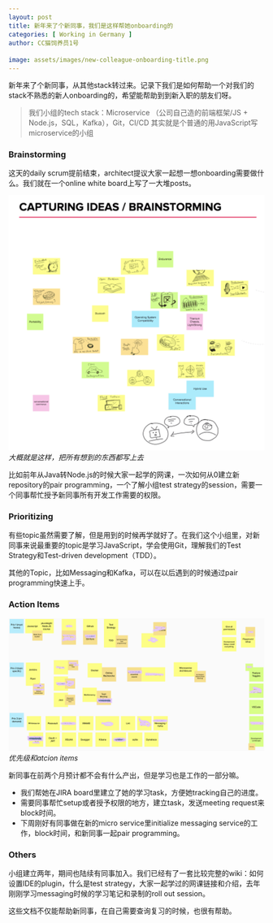 ```yaml
---
layout: post
title: 新年来了个新同事，我们是这样帮她onboarding的
categories: [ Working in Germany ]
author: CC猫饲养员1号

image: assets/images/new-colleague-onboarding-title.png
---
```


新年来了个新同事，从其他stack转过来。记录下我们是如何帮助一个对我们的stack不熟悉的新人onboarding的，希望能帮助到到新入职的朋友们呀。

> 我们小组的tech stack：Microservice （公司自己造的前端框架/JS + Node.js，SQL，Kafka），Git，CI/CD
> 其实就是个普通的用JavaScript写microservice的小组

### Brainstorming

这天的daily scrum提前结束，architect提议大家一起想一想onboarding需要做什么。我们就在一个online white board上写了一大堆posts。

![drawing](/assets/images/new-colleague-brainstorming.png)
*大概就是这样，把所有想到的东西都写上去*

比如前年从Java转Node.js的时候大家一起学的网课，一次如何从0建立新repository的pair programming，一个了解小组test strategy的session，需要一个同事帮忙授予新同事所有开发工作需要的权限。

### Prioritizing

有些topic虽然需要了解，但是用到的时候再学就好了。在我们这个小组里，对新同事来说最重要的topic是学习JavaScript，学会使用Git，理解我们的Test Strategy和Test-driven development（TDD）。

其他的Topic，比如Messaging和Kafka，可以在以后遇到的时候通过pair programming快速上手。

### Action Items

![drawing](/assets/images/new-colleague-onboarding.png)
*优先级和atcion items*

新同事在前两个月预计都不会有什么产出，但是学习也是工作的一部分嘛。
- 我们帮她在JIRA board里建立了她的学习task，方便她tracking自己的进度。
- 需要同事帮忙setup或者授予权限的地方，建立task，发送meeting request来block时间。
- 下周刚好有同事做在新的micro service里initialize messaging service的工作，block时间，和新同事一起pair programming。

### Others

小组建立两年，期间也陆续有同事加入。我们已经有了一套比较完整的wiki：如何设置IDE的plugin，什么是test strategy，大家一起学过的网课链接和介绍，去年刚刚学习messaging时候的学习笔记和录制的roll out session。

这些文档不仅能帮助新同事，在自己需要查询复习的时候，也很有帮助。